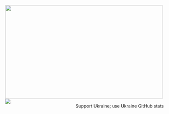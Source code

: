 <img src="https://github-stats-glaukiol1.vercel.app/api/?username=glaukiol1" width=500 height=300 style="float:left;" />
<img src="https://komarev.com/ghpvc/?username=glaukiol1&label=Profile%20views&color=0e75b6&style=flat" />
<p style="float:right;">Support Ukraine; use Ukraine GitHub stats</p>
